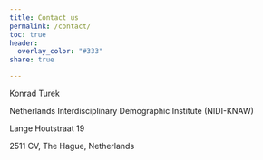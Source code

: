 ```yaml
---
title: Contact us
permalink: /contact/
toc: true
header:
  overlay_color: "#333"
share: true 

---
```


Konrad Turek

Netherlands Interdisciplinary Demographic Institute (NIDI-KNAW)

Lange Houtstraat 19

2511 CV, The Hague, Netherlands
